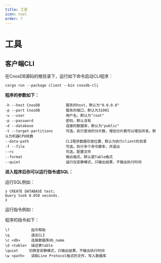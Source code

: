 ```yaml
---
title: 工具
icon: tool
order: 7
---
```


# 工具

## 客户端CLI

在CnosDB源码的根目录下，运行如下命令启动CLI程序：

```shell
cargo run --package client --bin cnosdb-cli
```

**程序的参数如下：**

```
-h --host CnosDB            服务的host，默认为"0.0.0.0"
-p --port CnosDB            服务的端口，默认为31001
-u --user                   用户名，默认为"root"
-p --password               密码，默认没有
-d --database               连接的数据库，默认为"public"
-t --target-partitions      可选，执行查询的分片数，增加分片数可以增加并发。默认为机器CPU核数
--data-path                 CLI程序数据存放位置，默认为执行client的目录
-f --file                   可选，执行多个命令脚本，并退出
--rc                        可选，配置文件
--format                    输出格式，默认是Table格式
--quiet                     运行在安静模式，只输出结果，不输出执行时间
```

**进入程序后你可以运行指令或SQL：**

运行SQL例如：
```
❯ CREATE DATABASE test;
Query took 0.050 seconds.
❯ 
```

运行指令例如：

程序的指令如下：

```
\?          指令帮助
\q          退出CLI
\c <db>     连接数据库db_name
\d <table>  描述表table
\quiet     切换至安静模式，只输出结果，不输出执行时间
\w <path>   读取Line Protocol格式的文件，写入数据库
```